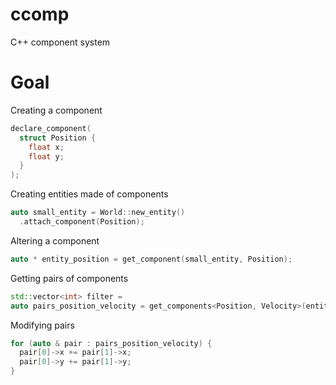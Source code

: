 # ccomp
C++ component system

# Goal

Creating a component
```cpp
declare_component(
  struct Position {
    float x;
    float y;
  }
);
```

Creating entities made of components
```cpp
auto small_entity = World::new_entity()
  .attach_component(Position);
```

Altering a component
```cpp
auto * entity_position = get_component(small_entity, Position);
```

Getting pairs of components
```cpp
std::vector<int> filter = 
auto pairs_position_velocity = get_components<Position, Velocity>(entities);
```

Modifying pairs
```cpp
for (auto & pair : pairs_position_velocity) {
  pair[0]->x += pair[1]->x;
  pair[0]->y += pair[1]->y;
}
```